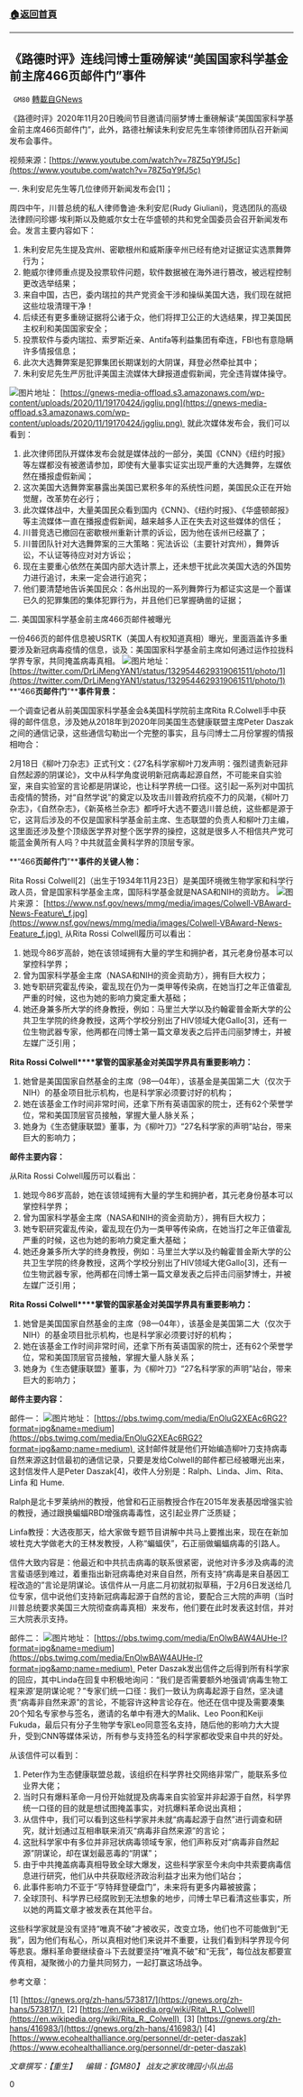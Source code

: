 ###  [:house:返回首頁](https://github.com/ourhimalayas/txt)
---

## 《路德时评》连线闫博士重磅解读“美国国家科学基金前主席466页邮件门”事件
` GM80` [轉載自GNews](https://gnews.org/zh-hans/576970/)

《路德时评》2020年11月20日晚间节目邀请闫丽梦博士重磅解读“美国国家科学基金前主席466页邮件门”，此外，路德社解读朱利安尼先生率领律师团队召开新闻发布会事件。



视频来源：[https://www.youtube.com/watch?v=78Z5qY9fJ5c](https://www.youtube.com/watch?v=78Z5qY9fJ5c)

一. 朱利安尼先生等几位律师开新闻发布会[1]；

周四中午，川普总统的私人律师鲁迪·朱利安尼(Rudy Giuliani)，竞选团队的高级法律顾问珍娜·埃利斯以及鲍威尔女士在华盛顿的共和党全国委员会召开新闻发布会。发言主要内容如下：

1. 朱利安尼先生提及宾州、密歇根州和威斯康辛州已经有绝对证据证实选票舞弊行为；
2. 鲍威尔律师重点提及投票软件问题，软件数据被在海外进行篡改，被远程控制更改选举结果；
3. 来自中国，古巴，委内瑞拉的共产党资金干涉和操纵美国大选，我们现在就把这些垃圾清理干净！
4. 后续还有更多重磅证据将公诸于众，他们将捍卫公正的大选结果，捍卫美国民主权利和美国国家安全；
5. 投票软件与委内瑞拉、索罗斯近亲、Antifa等利益集团有牵连，FBI也有意隐瞒许多情报信息；
6. 此次大选舞弊案是犯罪集团长期谋划的大阴谋，拜登必然牵扯其中；
7. 朱利安尼先生严厉批评美国主流媒体大肆报道虚假新闻，完全违背媒体操守。

![]()![](https://gnews-media-offload.s3.amazonaws.com/wp-content/uploads/2020/11/20202435/Lude_20201120-figure2.png)图片地址：
[https://gnews-media-offload.s3.amazonaws.com/wp-content/uploads/2020/11/19170424/jggliu.png](https://gnews-media-offload.s3.amazonaws.com/wp-content/uploads/2020/11/19170424/jggliu.png) 
就此次媒体发布会，我们可以看到：

1. 此次律师团队开媒体发布会就是媒体战的一部分，美国《CNN》《纽约时报》等左媒都没有被邀请参加，即使有大量事实证实出现严重的大选舞弊，左媒依然在播报虚假新闻；
2. 这次美国大选舞弊案暴露出美国已累积多年的系统性问题，美国民众正在开始觉醒，改革势在必行；
3. 此次媒体战中，大量美国民众看到国内《CNN》、《纽约时报》、《华盛顿邮报》等主流媒体一直在播报虚假新闻，越来越多人正在失去对这些媒体的信任；
4. 川普竞选已撤回在密歇根州重新计票的诉讼，因为他在该州已经赢了；
5. 川普团队针对大选舞弊案的三大策略：宪法诉讼（主要针对宾州），舞弊诉讼，不认证等待应对对方诉讼；
6. 现在主要重心依然在美国内部大选计票上，还未想干扰此次美国大选的外国势力进行追讨，未来一定会进行追究；
7. 他们要清楚地告诉美国民众：各州出现的一系列舞弊行为都证实这是一个蓄谋已久的犯罪集团的集体犯罪行为，并且他们已掌握确凿的证据；


二. 美国国家科学基金前主席466页邮件被曝光

一份466页的邮件信息被USRTK（美国人有权知道真相）曝光，里面涵盖许多重要涉及新冠病毒疫情的信息，谈及：美国国家科学基金前主席如何通过运作拉拢科学界专家，共同掩盖病毒真相。
![]()![](https://gnews-media-offload.s3.amazonaws.com/wp-content/uploads/2020/11/20202443/Lude_20201120-figure3.png)图片地址：
[https://twitter.com/DrLiMengYAN1/status/1329544629319061511/photo/1](https://twitter.com/DrLiMengYAN1/status/1329544629319061511/photo/1)
**“466****页邮件门****”****事件背景：**

一个调查记者从前美国国家科学基金会&美国科学院前主席Rita R.Colwell手中获得的邮件信息，涉及她从2018年到2020年同美国生态健康联盟主席Peter Daszak 之间的通信记录，这些通信勾勒出一个完整的事实，且与闫博士二月份掌握的情报相吻合：

2月18日《柳叶刀杂志》正式刊文：《27名科学家柳叶刀发声明：强烈谴责新冠非自然起源的阴谋论》，文中从科学角度说明新冠病毒起源自然，不可能来自实验室，来自实验室的言论都是阴谋论，也让科学界统一口径。这引起一系列对中国抗击疫情的赞扬，对“自然学说”的奠定以及攻击川普政府抗疫不力的风潮，《柳叶刀杂志》，《自然杂志》，《新英格兰杂志》都呼吁大选不要选川普总统，这些都是源于它，这背后涉及的不仅是国家科学基金前主席、生态联盟的负责人和柳叶刀主编，这里面还涉及整个顶级医学界对整个医学界的操控，这就是很多人不相信共产党可能蓝金黄所有人吗？中共就蓝金黄科学界的顶层专家。

**“466****页邮件门****”****事件的关键人物：**

Rita Rossi Colwell[2]（出生于1934年11月23日）是美国环境微生物学家和科学行政人员，曾是国家科学基金主席，国际科学基金就是NASA和NIH的资助方。
![]()![](https://gnews-media-offload.s3.amazonaws.com/wp-content/uploads/2020/11/20202451/Lude_20201120-figure4.jpg)图片来源：
[https://www.nsf.gov/news/mmg/media/images/Colwell-VBAward-News-Feature\_f.jpg](https://www.nsf.gov/news/mmg/media/images/Colwell-VBAward-News-Feature_f.jpg) 
从Rita Rossi Colwell履历可以看出：

1. 她现今86岁高龄，她在该领域拥有大量的学生和拥护者，其元老身份基本可以掌控科学界；
2. 曾为国家科学基金主席（NASA和NIH的资金资助方），拥有巨大权力；
3. 她专职研究霍乱传染，霍乱现在仍为一类甲等传染病，在她当打之年正值霍乱严重的时候，这也为她的影响力奠定重大基础；
4. 她还身兼多所大学的终身教授，例如：马里兰大学以及约翰霍普金斯大学的公共卫生学院的终身教授，这两个学校分别出了HIV领域大佬Gallo[3]，还有一位生物武器专家，他两都在闫博士第一篇文章发表之后抨击闫丽梦博士，并被左媒广泛引用；


**Rita Rossi Colwell****掌管的国家基金对美国学界具有重要影响力：**

1. 她曾是美国国家自然基金的主席（98—04年），该基金是美国第二大（仅次于NIH）的基金项目批示机构，也是科学家必须要讨好的机构；
2. 她在该基金工作时间非常时间，还拿下所有英语国家的院士，还有62个荣誉学位，常和美国顶层官员接触，掌握大量人脉关系；
3. 她身为《生态健康联盟》董事，为《柳叶刀》“27名科学家的声明”站台，带来巨大的影响力；


**邮件主要内容：**

从Rita Rossi Colwell履历可以看出：

1. 她现今86岁高龄，她在该领域拥有大量的学生和拥护者，其元老身份基本可以掌控科学界；
2. 曾为国家科学基金主席（NASA和NIH的资金资助方），拥有巨大权力；
3. 她专职研究霍乱传染，霍乱现在仍为一类甲等传染病，在她当打之年正值霍乱严重的时候，这也为她的影响力奠定重大基础；
4. 她还身兼多所大学的终身教授，例如：马里兰大学以及约翰霍普金斯大学的公共卫生学院的终身教授，这两个学校分别出了HIV领域大佬Gallo[3]，还有一位生物武器专家，他两都在闫博士第一篇文章发表之后抨击闫丽梦博士，并被左媒广泛引用；


**Rita Rossi Colwell****掌管的国家基金对美国学界具有重要影响力：**

1. 她曾是美国国家自然基金的主席（98—04年），该基金是美国第二大（仅次于NIH）的基金项目批示机构，也是科学家必须要讨好的机构；
2. 她在该基金工作时间非常时间，还拿下所有英语国家的院士，还有62个荣誉学位，常和美国顶层官员接触，掌握大量人脉关系；
3. 她身为《生态健康联盟》董事，为《柳叶刀》“27名科学家的声明”站台，带来巨大的影响力；


**邮件主要内容：**

邮件一：
![]()![](https://gnews-media-offload.s3.amazonaws.com/wp-content/uploads/2020/11/20202456/Lude_20201120-fugure5.jpg)图片地址：
[https://pbs.twimg.com/media/EnOluG2XEAc6RG2?format=jpg&name=medium](https://pbs.twimg.com/media/EnOluG2XEAc6RG2?format=jpg&amp;name=medium) 
这封邮件就是他们开始编造柳叶刀支持病毒自然来源这封信最初的通信记录，只要是发给Colwell的邮件都已经被曝光出来，这封信发件人是Peter Daszak[4]，收件人分别是：Ralph、Linda、Jim、Rita、Linfa 和 Hume.

Ralph是北卡罗莱纳州的教授，他曾和石正丽教授合作在2015年发表基因增强实验的教授，通过跟换蝙蝠RBD增强病毒毒性，这引起业界广泛质疑；

Linfa教授：大选夜那天，给大家做专题节目讲解中共马上要推出来，现在在新加坡杜克大学做老大的王林发教授，人称“蝙蝠侠”，石正丽做蝙蝠病毒的引路人。

信件大致内容是：他最近和中共抗击病毒的联系很紧密，说他对许多涉及病毒的流言蜚语感到难过，着重指出新冠病毒绝对来自自然，所有支持“病毒是来自基因工程改造的”言论是阴谋论。该信件从一月底二月初就初拟草稿，于2月6日发送给几位专家，信中说他们支持新冠病毒起源于自然的言论，要配合三大院的声明（当时川普总统要求美国三大院彻查病毒真相）来发布，他们要在此时发表这封信，并对三大院表示支持。

邮件二：
![]()![](https://gnews-media-offload.s3.amazonaws.com/wp-content/uploads/2020/11/20202503/Lude_20201120-figure6.jpg)图片地址：
[https://pbs.twimg.com/media/EnOlwBAW4AUHe-l?format=jpg&name=medium](https://pbs.twimg.com/media/EnOlwBAW4AUHe-l?format=jpg&amp;name=medium) 
Peter Daszak发出信件之后得到所有科学家的回应，其中Linda在回复中积极地询问：“我们是否需要额外地强调‘病毒生物工程来源’是阴谋论呢？”专家们统一口径：我们一致认为病毒起源于自然，坚决谴责“病毒非自然来源”的言论，不能容许这种言论存在。他还在信中提及需要凑集20个知名专家参与签名，邀请的名单中有港大的Malik、Leo Poon和Keiji Fukuda，最后只有分子生物学专家Leo同意签名支持，随后他的影响力大大提升，受到CNN等媒体采访，所有参与支持签名的科学家都收受来自中共的好处。

从该信件可以看到：

1. Peter作为生态健康联盟总裁，该组织在科学界社交网络非常广，能联系多位业界大佬；
2. 当时只有爆料革命一月份开始就提及病毒来自实验室并非起源于自然，科学界统一口径的目的就是想试图掩盖事实，对抗爆料革命说出真相；
3. 从信件中，我们可以看到这些科学家并未就“病毒起源于自然”进行调查和研究，就计划通过互相串联来消灭“病毒非自然来源”的言论；
4. 这批科学家中有多位并非冠状病毒领域专家，他们声称反对“病毒非自然起源”阴谋论，却在谋划最恶毒的“阴谋”；
5. 由于中共掩盖病毒真相导致全球大爆发，这些科学家至今未向中共索要病毒信息进行研究，他们从中共获取经济政治利益才出来为他们站台；
6. 此事件影响力不亚于“亨特拜登硬盘门”，未来将有更多内幕被披露；
7. 全球顶刊、科学界已经腐败到无法想象的地步，闫博士早已看清这些事实，所以她的两篇文章才被发表在其他平台。


这些科学家就是没有坚持“唯真不破”才被收买，改变立场，他们也不可能做到“无我”，因为他们有私心，所以真相对他们来说并不重要，让我们看到科学界现今何等悲哀。爆料革命要继续奋斗下去就要坚持“唯真不破”和“无我”，每位战友都要宣传真相，凝聚微小的力量共同努力，一起打赢这场战争。

参考文章：

[1] [https://gnews.org/zh-hans/573817/](https://gnews.org/zh-hans/573817/) 
[2] [https://en.wikipedia.org/wiki/Rita\_R.\_Colwell](https://en.wikipedia.org/wiki/Rita_R._Colwell) 
[3] [https://gnews.org/zh-hans/416983/](https://gnews.org/zh-hans/416983/)
[4] [https://www.ecohealthalliance.org/personnel/dr-peter-daszak](https://www.ecohealthalliance.org/personnel/dr-peter-daszak)

*文章撰写：【重生】    编辑：【GM80】
战友之家玫瑰园小队出品*

0
